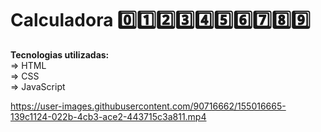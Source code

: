 # Calculadora 0️⃣1️⃣2️⃣3️⃣4️⃣5️⃣6️⃣7️⃣8️⃣9️⃣
 
<b>Tecnologias utilizadas:</b><br>
=> HTML<br>
=> CSS<br>
=> JavaScript


https://user-images.githubusercontent.com/90716662/155016665-139c1124-022b-4cb3-ace2-443715c3a811.mp4

